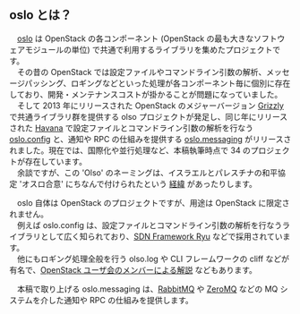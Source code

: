 ## oslo とは？
　[oslo](https://wiki.openstack.org/wiki/Oslo) は OpenStack の各コンポーネント (OpenStack の最も大きなソフトウェアモジュールの単位) で共通で利用するライブラリを集めたプロジェクトです。  
　その昔の OpenStack では設定ファイルやコマンドライン引数の解析、メッセージパッシング、ロギングなどといった処理が各コンポーネント毎に個別に存在しており、開発・メンテナンスコストが掛かることが問題になっていました。  
　そして 2013 年にリリースされた OpenStack のメジャーバージョン [Grizzly](https://wiki.openstack.org/wiki/ReleaseNotes/Grizzly) で共通ライブラリ群を提供する olso プロジェクトが発足し、同じ年にリリースされた [Havana](https://wiki.openstack.org/wiki/ReleaseNotes/Havana) で設定ファイルとコマンドライン引数の解析を行なう [oslo.config](http://docs.openstack.org/developer/oslo.config) と、通知や RPC の仕組みを提供する [oslo.messaging](http://docs.openstack.org/developer/oslo.messaging) がリリースされました。現在では、国際化や並行処理など、本稿執筆時点で 34 のプロジェクトが存在しています。  
　余談ですが、この 'Olso' のネーミングは、イスラエルとパレスチナの和平協定 'オスロ合意' にちなんで付けられたという [経緯](http://docs.openstack.org/project-team-guide/oslo.html#brief-history) があったりします。  

　oslo 自体は OpenStack のプロジェクトですが、用途は OpenStack に限定されません。  
　例えば oslo.config は、設定ファイルとコマンドライン引数の解析を行なうライブラリとして広く知られており、[SDN Framework Ryu](https://osrg.github.io/ryu/) などで採用されています。  
　他にもロギング処理全般を行う olso.log や CLI フレームワークの cliff などが有名で、[OpenStack ユーザ会のメンバーによる解説](http://www.slideshare.net/h-saito/openstack-oslo-cliff) などもあります。  

　本稿で取り上げる oslo.messaging は、[RabbitMQ](rabbitmq.com) や [ZeroMQ](http://zeromq.org/) などの MQ システムを介した通知や RPC の仕組みを提供します。  
